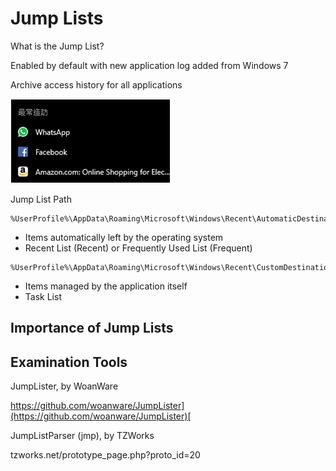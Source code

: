 # Jump Lists

What is the Jump List?

Enabled by default with new application log added from Windows 7

Archive access history for all applications

![](../.gitbook/assets/image%20%2871%29.png)

Jump List Path

```text
%UserProfile%\AppData\Roaming\Microsoft\Windows\Recent\AutomaticDestinations
```

* Items automatically left by the operating system 
* Recent List \(Recent\) or Frequently Used List \(Frequent\) 

```text
%UserProfile%\AppData\Roaming\Microsoft\Windows\Recent\CustomDestinations
```

* Items managed by the application itself 
* Task List

## Importance of Jump Lists

## Examination Tools

JumpLister, by WoanWare 

[https://github.com/woanware/JumpLister](https://github.com/woanware/JumpLister)[ ](https://github.com/woanware/JumpLister)

JumpListParser \(jmp\), by TZWorks 

tzworks.net/prototype\_page.php?proto\_id=20

